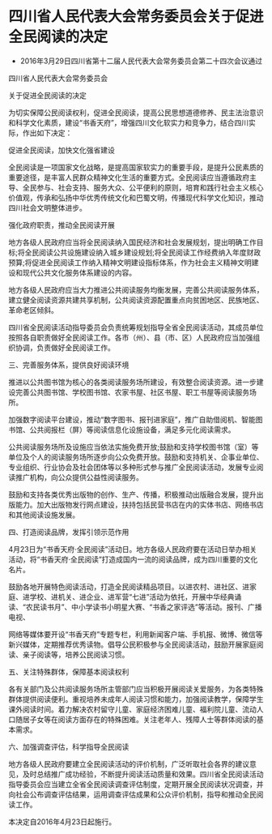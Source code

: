 # 四川省人民代表大会常务委员会关于促进全民阅读的决定

- 2016年3月29日四川省第十二届人民代表大会常务委员会第二十四次会议通过

<!-- INFO END -->

四川省人民代表大会常务委员会

关于促进全民阅读的决定

为切实保障公民阅读权利，促进全民阅读，提高公民思想道德修养、民主法治意识和科学文化素质，建设“书香天府”，增强四川文化软实力和竞争力，结合四川实际，作出如下决定：

促进全民阅读，加快文化强省建设

全民阅读是一项国家文化战略，是提高国家软实力的重要手段，是提升公民素质的重要途径，是丰富人民群众精神文化生活的重要方式。全民阅读应当遵循政府主导、全民参与、社会支持、服务大众、公平便利的原则，培育和践行社会主义核心价值观，传承和弘扬中华优秀传统文化和巴蜀文明，传播现代科学文化知识，推动四川社会文明整体进步。

强化政府职责，推动全民阅读开展

地方各级人民政府应当将全民阅读纳入国民经济和社会发展规划，提出明确工作目标;将全民阅读公共设施建设纳入城乡建设规划;将全民阅读工作经费纳入年度财政预算;将促进全民阅读工作纳入精神文明建设指标体系，作为社会主义精神文明建设和现代公共文化服务体系建设的内容。

地方各级人民政府应当大力推进公共阅读服务均衡发展，完善公共阅读服务体系，建立健全阅读资源共建共享机制，公共阅读资源配置重点向贫困地区、民族地区、革命老区倾斜。

四川省全民阅读活动指导委员会负责统筹规划指导全省全民阅读活动，其成员单位按照各自职责做好全民阅读工作。各市（州）、县（市、区）人民政府应当加强组织协调，负责做好全民阅读工作。

三、完善服务体系，提供良好阅读环境

推进以公共图书馆为核心的各类阅读服务场所建设，有效整合阅读资源。进一步建设完善公共图书馆、学校图书馆、农家书屋、社区书屋、职工书屋等阅读服务场所。

加强数字阅读平台建设，推动“数字图书、报刊进家庭”，推广自助借阅机、智能图书馆、公共阅报栏（屏）等阅读信息化设施设备，满足多元化阅读需求。

公共阅读服务场所及设施应当依法实施免费开放;鼓励和支持学校图书馆（室）等单位及个人的阅读服务场所逐步向公众免费开放。鼓励和支持机关、企事业单位、专业组织、行业协会及社会团体等以多种形式参与推广全民阅读活动，发展专业阅读推广机构，向公众提供公益性阅读服务。

鼓励和支持各类优秀出版物的创作、生产、传播，积极推动出版融合发展，提升出版能力。加大出版物发行网点建设，扶持包括民营书店在内的实体书店、网络书店和其他阅读设施发展。

四、打造阅读品牌，发挥引领示范作用

4月23日为“书香天府·全民阅读”活动日。地方各级人民政府要在活动日举办相关活动，将“书香天府·全民阅读”打造成国内一流的阅读品牌，成为四川重要的文化名片。

鼓励各地开展特色阅读活动，打造全民阅读精品项目。以进农村、进社区、进家庭、进学校、进机关、进企业、进军营“七进”活动为依托，开展中华经典诵读、“农民读书月”、中小学读书小明星大赛、“书香之家评选”等活动。报刊、广播电视、

网络等媒体要开设“书香天府”专题专栏，利用新闻客户端、手机报、微博、微信等新兴媒体，定期推荐优秀读物。倡导公民积极参与全民阅读活动，鼓励开展家庭阅读、亲子阅读等，培养公民阅读习惯。

五、关注特殊群体，保障基本阅读权利

各有关部门及公共阅读服务场所主管部门应当积极开展阅读关爱服务，为各类特殊群体提供阅读便利。重视培养未成年人阅读习惯和能力，加强阅读教学，保障学生课外阅读时间。着力解决农村留守儿童、家庭经济困难儿童、福利院儿童、流动人口随居子女等在阅读方面存在的特殊困难。关注老年人、残障人士等群体阅读的基本需求。

六、加强调查评估，科学指导全民阅读

地方各级人民政府要建立全民阅读活动的评价机制，广泛听取社会各界的建议意见，及时总结推广成功经验，不断提升阅读活动质量和效果。四川省全民阅读活动指导委员会应当建立全省全民阅读调查评估制度，定期开展全民阅读状况调查，并向社会公布调查评估结果，运用调查评估成果和公众评价机制，指导和推动全民阅读工作。

本决定自2016年4月23日起施行。
